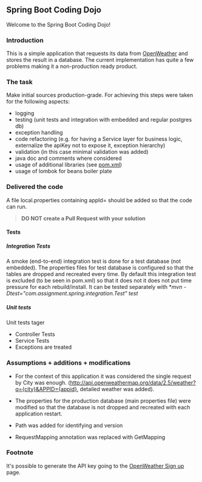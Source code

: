 Spring Boot Coding Dojo
---

Welcome to the Spring Boot Coding Dojo!

### Introduction

This is a simple application that requests its data from [OpenWeather](https://openweathermap.org/) and stores the result in a database. The current implementation has quite a few problems making it a non-production ready product.

### The task

Make initial sources production-grade. For achieving this steps were taken for the following aspects: 
* logging
* testing (unit tests and integration with embedded and regular postgres db)
* exception handling
* code refactoring (e.g. for having a Service layer for business logic, externalize the apiKey not to expose it, exception hierarchy)
* validation (in this case minimal validation was added)
* java doc and comments where considered
* usage of additional libraries (see [pom.xml](/pom.xml))
* usage of lombok for beans boiler plate

### Delivered the code

A file local.properties containing appId=<yourWeatherApiKey> should be added so that the code can run.

>**DO NOT create a Pull Request with your solution** 


#### Tests
##### Integration Tests
A smoke (end-to-end) integration test is done for a test database (not embedded). 
The properties files for test database is configured so that the tables are dropped and recreated every time.
By default this integration test is excluded (to be seen in pom.xml) so that it does not it does not put time pressure for each rebuild/install. 
It can be tested separately with **mvn -Dtest="com.assignment.spring.integration.*Test" test** 

##### Unit tests
Unit tests tager
* Controller Tests 
* Service Tests
* Exceptions are treated


### Assumptions + additions + modifications
* For the context of this application it was considered the single request by City was enough. (http://api.openweathermap.org/data/2.5/weather?q={city}&APPID={appid}, detailed weather was added).
* The properties for the production database (main properties file) were modified so that the database is not dropped and recreated with each application restart. 

* Path was added for identifying and version
* RequestMapping annotation was replaced with GetMapping

### Footnote
It's possible to generate the API key going to the [OpenWeather Sign up](https://openweathermap.org/appid) page.
